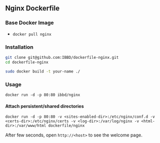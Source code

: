 ## Nginx Dockerfile


### Base Docker Image

* ```docker pull nginx```


### Installation

```sh 
git clone git@github.com:IBBD/dockerfile-nginx.git
cd dockerfile-nginx

sudo docker build -t your-name ./
```

### Usage

    docker run -d -p 80:80 ibbd/nginx

#### Attach persistent/shared directories

    docker run -d -p 80:80 -v <sites-enabled-dir>:/etc/nginx/conf.d -v <certs-dir>:/etc/nginx/certs -v <log-dir>:/var/log/nginx -v <html-dir>:/var/www/html dockerfile/nginx

After few seconds, open `http://<host>` to see the welcome page.
